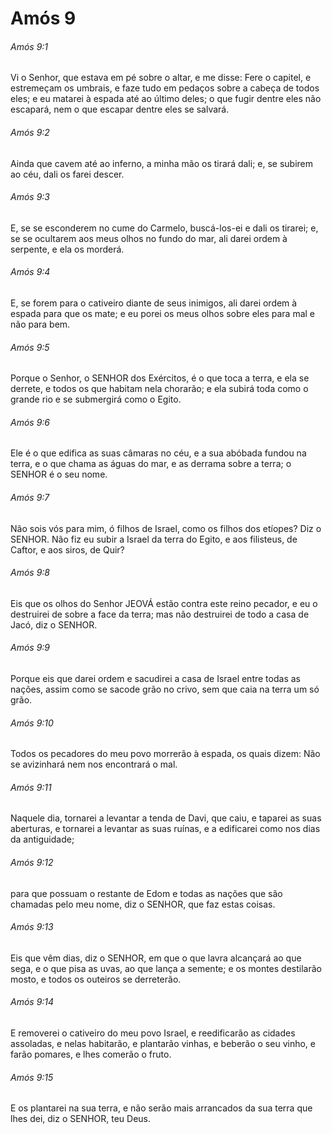 # Amós 9

###### Amós 9:1

Vi o Senhor, que estava em pé sobre o altar, e me disse: Fere o capitel, e estremeçam os umbrais, e faze tudo em pedaços sobre a cabeça de todos eles; e eu matarei à espada até ao último deles; o que fugir dentre eles não escapará, nem o que escapar dentre eles se salvará.

###### Amós 9:2

Ainda que cavem até ao inferno, a minha mão os tirará dali; e, se subirem ao céu, dali os farei descer.

###### Amós 9:3

E, se se esconderem no cume do Carmelo, buscá-los-ei e dali os tirarei; e, se se ocultarem aos meus olhos no fundo do mar, ali darei ordem à serpente, e ela os morderá.

###### Amós 9:4

E, se forem para o cativeiro diante de seus inimigos, ali darei ordem à espada para que os mate; e eu porei os meus olhos sobre eles para mal e não para bem.

###### Amós 9:5

Porque o Senhor, o SENHOR dos Exércitos, é o que toca a terra, e ela se derrete, e todos os que habitam nela chorarão; e ela subirá toda como o grande rio e se submergirá como o Egito.

###### Amós 9:6

Ele é o que edifica as suas câmaras no céu, e a sua abóbada fundou na terra, e o que chama as águas do mar, e as derrama sobre a terra; o SENHOR é o seu nome.

###### Amós 9:7

Não sois vós para mim, ó filhos de Israel, como os filhos dos etíopes? Diz o SENHOR. Não fiz eu subir a Israel da terra do Egito, e aos filisteus, de Caftor, e aos siros, de Quir?

###### Amós 9:8

Eis que os olhos do Senhor JEOVÁ estão contra este reino pecador, e eu o destruirei de sobre a face da terra; mas não destruirei de todo a casa de Jacó, diz o SENHOR.

###### Amós 9:9

Porque eis que darei ordem e sacudirei a casa de Israel entre todas as nações, assim como se sacode grão no crivo, sem que caia na terra um só grão.

###### Amós 9:10

Todos os pecadores do meu povo morrerão à espada, os quais dizem: Não se avizinhará nem nos encontrará o mal.

###### Amós 9:11

Naquele dia, tornarei a levantar a tenda de Davi, que caiu, e taparei as suas aberturas, e tornarei a levantar as suas ruínas, e a edificarei como nos dias da antiguidade;

###### Amós 9:12

para que possuam o restante de Edom e todas as nações que são chamadas pelo meu nome, diz o SENHOR, que faz estas coisas.

###### Amós 9:13

Eis que vêm dias, diz o SENHOR, em que o que lavra alcançará ao que sega, e o que pisa as uvas, ao que lança a semente; e os montes destilarão mosto, e todos os outeiros se derreterão.

###### Amós 9:14

E removerei o cativeiro do meu povo Israel, e reedificarão as cidades assoladas, e nelas habitarão, e plantarão vinhas, e beberão o seu vinho, e farão pomares, e lhes comerão o fruto.

###### Amós 9:15

E os plantarei na sua terra, e não serão mais arrancados da sua terra que lhes dei, diz o SENHOR, teu Deus.

